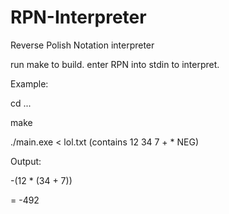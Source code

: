 RPN-Interpreter
===============

Reverse Polish Notation interpreter

run make to build. enter RPN into stdin to interpret.

Example:

cd ...

make

./main.exe < lol.txt (contains 12 34 7 + * NEG)

Output:

-(12 * (34 + 7))

= -492
